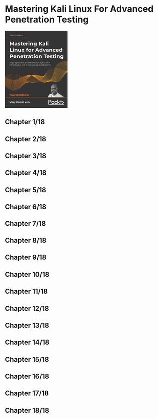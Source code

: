 # Mastering Kali Linux For Advanced Penetration Testing
<img alt="Mastering Kali Linux For Advanced Penetration Testing" src="covers/9781801819770.jpg" width="200"/>

## Chapter 1/18
## Chapter 2/18
## Chapter 3/18
## Chapter 4/18
## Chapter 5/18
## Chapter 6/18
## Chapter 7/18
## Chapter 8/18
## Chapter 9/18
## Chapter 10/18



## Chapter 11/18
## Chapter 12/18
## Chapter 13/18
## Chapter 14/18
## Chapter 15/18
## Chapter 16/18
## Chapter 17/18
## Chapter 18/18
